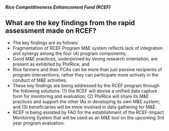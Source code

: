 ##### Rice Competitiveness Enhancement Fund (RCEF)

## What are the key findings from the rapid assessment made on RCEF?


 - The key findings are as follows: 
 - Fragmentation of RCEF Program M&E system reflects lack of integration and synergy among the four (4) program components;
 - Good M&E practices, underpinned by strong research orientation, are present as exhibited by PhilRice; and
 - Rice farmers and their FCAs can be more than just passive recipients of program interventions, rather they can participate more actively in the conduct of M&E activities.
 - These key findings are being addressed by the RCEF program through the following solutions: (1) the RCEF will devise a unified data capture form for monitoring and evaluation; (2) PhilRice will share its M&E practices and support the other IAs in developing its own M&E system; and (3) beneficiaries will be more involved in data gathering for M&E.
 - RCEF is being assisted by FAO for the establishment of the RCEF-Impact Monitoring System that will be used as an M&E tool on the upcoming 3rd year program evaluation.
